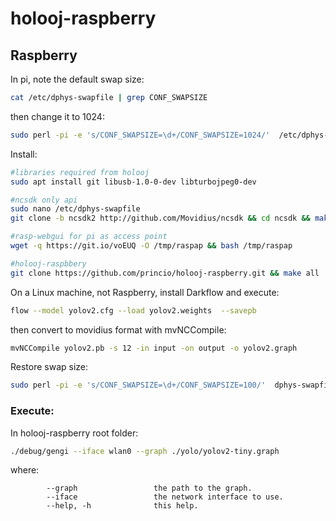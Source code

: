 # holooj-raspberry

## Raspberry

In pi, note the default swap size:
```bash
cat /etc/dphys-swapfile | grep CONF_SWAPSIZE
```
then change it to 1024:
```bash
sudo perl -pi -e 's/CONF_SWAPSIZE=\d+/CONF_SWAPSIZE=1024/'  /etc/dphys-swapfile
```

Install:

```bash
#libraries required from holooj
sudo apt install git libusb-1.0-0-dev libturbojpeg0-dev

#ncsdk only api
sudo nano /etc/dphys-swapfile
git clone -b ncsdk2 http://github.com/Movidius/ncsdk && cd ncsdk && make api

#rasp-webgui for pi as access point
wget -q https://git.io/voEUQ -O /tmp/raspap && bash /tmp/raspap

#holooj-raspbbery
git clone https://github.com/princio/holooj-raspberry.git && make all
```

On a Linux machine, not Raspberry, install Darkflow and execute:
```bash
flow --model yolov2.cfg --load yolov2.weights  --savepb
```

then convert to movidius format with mvNCCompile:
```bash
mvNCCompile yolov2.pb -s 12 -in input -on output -o yolov2.graph
```
Restore swap size:
```bash
sudo perl -pi -e 's/CONF_SWAPSIZE=\d+/CONF_SWAPSIZE=100/'  dphys-swapfile
```

### Execute:

In holooj-raspberry root folder:
```bash
./debug/gengi --iface wlan0 --graph ./yolo/yolov2-tiny.graph
```
where:
```
        --graph                 the path to the graph.
        --iface                 the network interface to use.
        --help, -h              this help.
```